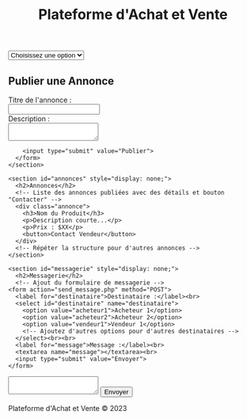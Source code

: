 
<html lang="en">
<head>
  <meta charset="UTF-8">
  <title>Plateforme d'Achat et Vente</title>
  <link rel="stylesheet" href="styles.css">
</head>
<body>

  <header>
    <h1>Plateforme d'Achat et Vente</h1>
  </header>

  <nav>
    <select onchange="showSection(this.value)">
      <option value="" selected disabled>Choisissez une option</option>
      <option value="publier">Publier une Annonce</option>
      <option value="annonces">Annonces</option>
      <option value="messagerie">Messagerie</option>
    </select>
  </nav>

  <main>
    <section id="publier">
      <h2>Publier une Annonce</h2>
      <form action="submit_ad.php" method="POST">
        <label for="titre">Titre de l'annonce :</label><br>
        <input type="text" id="titre" name="titre"><br>
        <label for="description">Description :</label><br>
        <textarea id="description" name="description"></textarea><br>
        <!-- Autres champs pour les détails du produit, photo, prix, etc. -->

        <input type="submit" value="Publier">
      </form>
    </section>

    <section id="annonces" style="display: none;">
      <h2>Annonces</h2>
      <!-- Liste des annonces publiées avec des détails et bouton "Contacter" -->
      <div class="annonce">
        <h3>Nom du Produit</h3>
        <p>Description courte...</p>
        <p>Prix : $XX</p>
        <button>Contact Vendeur</button>
      </div>
      <!-- Répéter la structure pour d'autres annonces -->
    </section>

    <section id="messagerie" style="display: none;">
      <h2>Messagerie</h2>
      <!-- Ajout du formulaire de messagerie -->
    <form action="send_message.php" method="POST">
      <label for="destinataire">Destinataire :</label><br>
      <select id="destinataire" name="destinataire">
        <option value="acheteur1">Acheteur 1</option>
        <option value="acheteur2">Acheteur 2</option>
        <option value="vendeur1">Vendeur 1</option>
        <!-- Ajoutez d'autres options pour d'autres destinataires -->
      </select><br><br>
      <label for="message">Message :</label><br>
      <textarea name="message"></textarea><br>
      <input type="submit" value="Envoyer">
    </form>
  </div>
      <!-- Interface de messagerie pour les échanges entre acheteurs et vendeurs -->
      <div class="conversation">
        <!-- Afficher les messages ici -->
        <form action="send_message.php" method="POST">
          <textarea name="message"></textarea>
          <input type="submit" value="Envoyer">
        </form>
      </div>
    </section>
  </main>

  <footer>
    <p>Plateforme d'Achat et Vente &copy; 2023</p>
  </footer>

  <script>
    function showSection(sectionId) {
      document.querySelectorAll('section').forEach(section => {
        section.style.display = 'none';
      });

      document.getElementById(sectionId).style.display = 'block';
    }
  </script>

</body>

<html lang="en">
<head>
  <meta charset="UTF-8">
  <title>Plateforme d'Achat et Vente</title>

</html>
